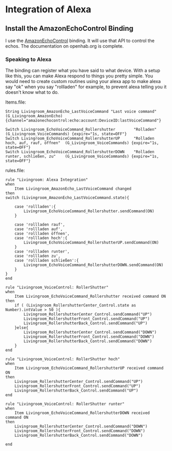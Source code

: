 # Integration of Alexa

## Install the AmazonEchoControl Binding

I use the [AmazonEchoControl](https://www.openhab.org/addons/bindings/amazonechocontrol/#amazon-echo-control-binding) binding. It will use that API to control the echos. The documentation on openhab.org is complete.

### Speaking to Alexa

The binding can register what you have said to what device. With a setup like this, you can make Alexa respond to things you pretty simple. You would need to create custom routines using your alexa app to make alexa say "ok" when you say "rollladen" for example, to prevent alexa telling you it doesn't know what to do.

Items.file:

    String Livingroom_AmazonEcho_LastVoiceCommand "Last voice command" (G_Livingroom_AmazonEcho) {channel="amazonechocontrol:echo:account:DeviceID:lastVoiceCommand"}

    Switch Livingroom_EchoVoiceCommand_Rollershutter        "Rolladen"                          (G_Livingroom_VoiceCommands) {expire="1s, state=OFF"}
    Switch Livingroom_EchoVoiceCommand_RollershutterUP      "Rolladen hoch, auf, rauf, öffnen"  (G_Livingroom_VoiceCommands) {expire="1s, state=OFF"}
    Switch Livingroom_EchoVoiceCommand_RollershutterDOWN    "Rolladen runter, schließen, zu"    (G_Livingroom_VoiceCommands) {expire="1s, state=OFF"}

rules.file:

    rule "Livingroom: Alexa Integration"
    when
        Item Livingroom_AmazonEcho_LastVoiceCommand changed
    then
    switch (Livingroom_AmazonEcho_LastVoiceCommand.state){

        case 'rollladen':{
            Livingroom_EchoVoiceCommand_Rollershutter.sendCommand(ON)
        }

        case 'rollladen rauf',
        case 'rollladen auf',
        case 'rollladen öffnen',
        case 'rollladen hoch':{
            Livingroom_EchoVoiceCommand_RollershutterUP.sendCommand(ON)
        }
        case 'rollladen runter',
        case 'rollladen zu',
        case 'rollladen schließen':{
            Livingroom_EchoVoiceCommand_RollershutterDOWN.sendCommand(ON)
        }
    }
    end

    rule "Livingroom_VoiceControl: RollerShutter"
    when
        Item Livingroom_EchoVoiceCommand_Rollershutter received command ON
    then
        if ( (Livingroom_RollershutterCenter_Control.state as Number).intValue > 50 ){
            Livingroom_RollershutterCenter_Control.sendCommand("UP")
            Livingroom_RollershutterFront_Control.sendCommand("UP")
            Livingroom_RollershutterBack_Control.sendCommand("UP")
        }else{
            Livingroom_RollershutterCenter_Control.sendCommand("DOWN")
            Livingroom_RollershutterFront_Control.sendCommand("DOWN")
            Livingroom_RollershutterBack_Control.sendCommand("DOWN")
        }
    end

    rule "Livingroom_VoiceControl: RollerShutter hoch"
    when
        Item Livingroom_EchoVoiceCommand_RollershutterUP received command ON
    then
        Livingroom_RollershutterCenter_Control.sendCommand("UP")
        Livingroom_RollershutterFront_Control.sendCommand("UP")
        Livingroom_RollershutterBack_Control.sendCommand("UP")
    end

    rule "Livingroom_VoiceControl: RollerShutter runter"
    when
        Item Livingroom_EchoVoiceCommand_RollershutterDOWN received command ON
    then
        Livingroom_RollershutterCenter_Control.sendCommand("DOWN")
        Livingroom_RollershutterFront_Control.sendCommand("DOWN")
        Livingroom_RollershutterBack_Control.sendCommand("DOWN")

    end
